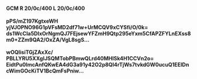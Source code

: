 #### GCM R 20/0c/400 L 20/0c/400
**pPS/mZ197KgtxeWH**<br/>**yjVJOPNO96G1pVFsMD2df71w+UrMCQV9xCYSfi/O/0k=**<br/>**ds1WcCIa5DIxOrNgmQJ7FEjsewYFZmH9Qtp295eYxm5CfAPZFYLnEXss8m0+ZZm9QA2/OxZA/VgL8sgS...**<br/><br/>
**wOQIisiTGjZAxXc/**<br/>**PBLLYRU5XXgIJSQMTobPBmwQLrd40MHlSk4H1CCVn2o=**<br/>**EidtPu0ImcAnfQKwEA4dG3a91y42O2p8Ql4rTjWs7tvkdGW0ucuQ1EEIDncWimGOcKiTV1BcQmFsPniw...**